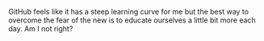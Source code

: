 GitHub feels like it has a steep learning curve for me but the best way to overcome the fear of the new is to educate ourselves a little bit more each day. Am I not right?

